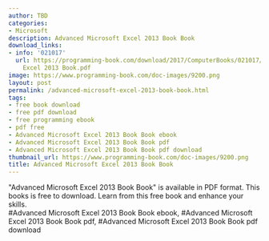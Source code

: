 ```yaml
---
author: TBD
categories:
- Microsoft
description: Advanced Microsoft Excel 2013 Book Book
download_links:
- info: '021017'
  url: https://programming-book.com/download/2017/ComputerBooks/021017/Advanced Microsoft
    Excel 2013 Book.pdf
image: https://www.programming-book.com/doc-images/9200.png
layout: post
permalink: /advanced-microsoft-excel-2013-book-book.html
tags:
- free book download
- free pdf download
- free programming ebook
- pdf free
- Advanced Microsoft Excel 2013 Book Book ebook
- Advanced Microsoft Excel 2013 Book Book pdf
- Advanced Microsoft Excel 2013 Book Book pdf download
thumbnail_url: https://www.programming-book.com/doc-images/9200.png
title: Advanced Microsoft Excel 2013 Book Book
---
```


 
<div class="item-desc text-justify">
  "Advanced Microsoft Excel 2013 Book Book" is available in PDF format. This books is free to download. Learn from this free book and enhance your skills.
  <br>
  #Advanced Microsoft Excel 2013 Book Book ebook, #Advanced Microsoft Excel 2013 Book Book pdf, #Advanced Microsoft Excel 2013 Book Book pdf download
</div>